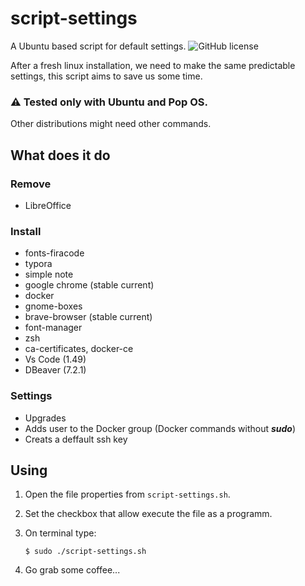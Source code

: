 # script-settings
A Ubuntu based script for default settings.
![GitHub license](https://img.shields.io/badge/license-MIT-blue.svg)

After a fresh linux installation, we need to make the same predictable settings, this script aims to save us some time.



### ⚠️ Tested only with Ubuntu and Pop OS.

Other distributions might need other commands.



## What does it do

### Remove

* LibreOffice

### Install

* fonts-firacode
* typora
* simple note
* google chrome (stable current)
* docker
* gnome-boxes
* brave-browser (stable current)
* font-manager
* zsh
* ca-certificates, docker-ce
* Vs Code (1.49)
* DBeaver (7.2.1)

### Settings

* Upgrades
* Adds user to the Docker group (Docker commands without ***sudo***)
* Creats a deffault ssh key



## Using

1. Open the file properties from `script-settings.sh`.

2. Set the checkbox that allow execute the file as a programm.

3. On terminal type:

   ```
   $ sudo ./script-settings.sh
   ```

4. Go grab some coffee...






